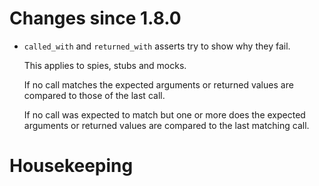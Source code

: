 # Changes since 1.8.0

* `called_with` and `returned_with` asserts try to show why they fail.

  This applies to spies, stubs and mocks.

  If no call matches the expected arguments or returned values are
  compared to those of the last call.

  If no call was expected to match but one or more does the expected
  arguments or returned values are compared to the last matching call.


# Housekeeping

<!--- Local variables: -->
<!--- mode: markdown; -->
<!--- eval: (auto-fill-mode 1); -->
<!--- end: -->

